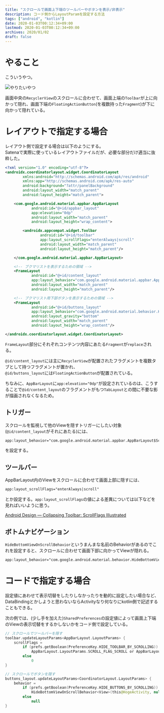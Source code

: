 ```yaml
---
title: "スクロールで画面上下端のツールバーやボタンを表示/非表示"
description: コード側からLayoutParamを設定する方法
tags: ["android", "kotlin"]
date: 2020-01-03T00:12:34+09:00
lastmod: 2020-01-03T00:12:34+09:00
archives: 2020/01/02
draft: false
---
```


# やること

こういうやつ。

![やりたいやつ](/images/2020/01_02_02_01.gif "様子アニメーション")

画面中央の`RecyclerView`のスクロールに合わせて、画面上端の`Toolbar`が上に向かって隠れ、画面下端の`FloatingActionButton`(を複数持った`Fragment`)が下に向かって隠れている。

# レイアウトで指定する場合

レイアウト側で設定する場合は以下のようにする。  
Satenaで実際に使っているレイアウトファイルだが、必要な部分だけ適当に抜粋した。

```xml
<?xml version="1.0" encoding="utf-8"?>
<androidx.coordinatorlayout.widget.CoordinatorLayout
        xmlns:android="http://schemas.android.com/apk/res/android"
        xmlns:app="http://schemas.android.com/apk/res-auto"
        android:background="?attr/panelBackground"
        android:layout_width="match_parent"
        android:layout_height="match_parent">

    <com.google.android.material.appbar.AppBarLayout
            android:id="@+id/appbar_layout"
            app:elevation="0dp"
            android:layout_width="match_parent"
            android:layout_height="wrap_content">

        <androidx.appcompat.widget.Toolbar
                android:id="@+id/toolbar"
                app:layout_scrollFlags="enterAlways|scroll"
                android:layout_width="match_parent"
                android:layout_height="match_parent"/>

    </com.google.android.material.appbar.AppBarLayout>

    <!-- ブクマリストを表示するための領域 -->
    <FrameLayout
            android:id="@+id/content_layout"
            app:layout_behavior="com.google.android.material.appbar.AppBarLayout$ScrollingViewBehavior"
            android:layout_width="match_parent"
            android:layout_height="match_parent"/>

    <!-- ブクマリスト用下部ボタンを表示するための領域 -->
    <FrameLayout
            android:id="@+id/buttons_layout"
            app:layout_behavior="com.google.android.material.behavior.HideBottomViewOnScrollBehavior"
            android:layout_gravity="bottom"
            android:layout_width="match_parent"
            android:layout_height="wrap_content"/>

</androidx.coordinatorlayout.widget.CoordinatorLayout>
```

`FrameLayout`部分にそれぞれコンテンツ内容にあたる`Fragment`が`replace`される。

`@id/content_layout`には主に`RecyclerView`が配置されたフラグメントを複数タブとして持つフラグメントが置かれ、  
`@id/buttons_layout`には`FloatingActionButton`が配置されている。

ちなみに、`AppBarLayout`に`app:elevation="0dp"`が設定されているのは、こうすることで`@id/content_layout`のフラグメントがもつ`TabLayout`との間に不要な影が描画されなくなるため。


## トリガー

スクロールを監視して他のViewを隠すトリガーにしたい対象(`@id/content_layout`がそれにあたる)には、

```xml
app:layout_behavior="com.google.android.material.appbar.AppBarLayout$ScrollingViewBehavior"
```

を設定する。


## ツールバー

AppBarLayout内のViewをスクロールに合わせて画面上部に隠すには、

```xml
app:layout_scrollFlags="enterAlways|scroll"
```

とか設定する。`app:layout_scrollFlags`の値による差異については以下などを見ればいいように思う。

[Android Design — Collapsing Toolbar: ScrollFlags Illustrated](https://medium.com/martinomburajr/android-design-collapsing-toolbar-scrollflags-e1d8a05dcb02)


## ボトムナビゲーション

`HideBottomViewOnScrollBehavior`というまんまな名前のBehaviorがあるのでこれを設定すると、スクロールに合わせて画面下部に向かってViewが隠れる。

```xml
app:layout_behavior="com.google.android.material.behavior.HideBottomViewOnScrollBehavior"
```


# コードで指定する場合

設定値にあわせて表示切替をしたりしなかったりを動的に設定したい場合など、DataBindingとかしようと思わないならActivityなり何なりにkotlin側で記述することもできる。

次の例では、(少し手を加えた)`SharedPreferences`の設定値によって画面上下端のViewの表示切替をするかしないかをコード側で設定している。

```kt
// スクロールでツールバーを隠す
toolbar.updateLayoutParams<AppBarLayout.LayoutParams> {
    scrollFlags =
        if (prefs.getBoolean(PreferenceKey.HIDE_TOOLBAR_BY_SCROLLING))
            AppBarLayout.LayoutParams.SCROLL_FLAG_SCROLL or AppBarLayout.LayoutParams.SCROLL_FLAG_ENTER_ALWAYS
        else
            0
}

// スクロールでボタンを隠す
buttons_layout.updateLayoutParams<CoordinatorLayout.LayoutParams> {
    behavior =
        if (prefs.getBoolean(PreferenceKey.HIDE_BUTTONS_BY_SCROLLING))
            HideBottomViewOnScrollBehavior<View>(this@HogeActivity, null)
        else
            null
}
```
